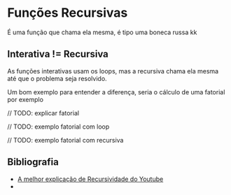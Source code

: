 # Funções Recursivas

É uma função que chama ela mesma, é tipo uma boneca russa kk

## Interativa != Recursiva
As funções interativas usam os loops, mas a recursiva chama ela mesma até que o problema seja resolvido.

Um bom exemplo para entender a diferença, seria o cálculo de uma fatorial por exemplo

// TODO: explicar fatorial

// TODO: exemplo fatorial com loop

// TODO: exemplo fatorial com recursiva

## Bibliografia
- [A melhor explicação de Recursividade do Youtube](https://youtu.be/qUe36p4P2CI)
- 